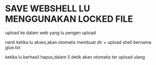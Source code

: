 # SAVE WEBSHELL LU MENGGUNAKAN LOCKED FILE

upload ke dalam web yang lu pengen upload

nanti ketika lu akses,akan otomatis membuat dir + upload shell bernama glue.txt

ketika lu berhasil hapus,dalam 5 detik akan otomatis ter upload ulang
